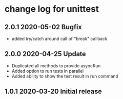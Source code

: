 # change log for unittest

## 2.0.1 2020-05-02 Bugfix

- added try/catch around call of "break" callback

## 2.0.0 2020-04-25 Update

- Duplicated all methods to provide asyncRun
- Added option to run tests in parallel
- Added ability to show the test result in run command

## 1.0.1 2020-03-20 Initial release
